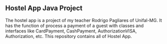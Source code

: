 ## Hostel App Java Project
The hostel app is a project of my teacher Rodrigo Pagliares of Unifal-MG. It has the function of process a payment of a guest with classes and interfaces like CardPayment, CashPayment, AuthorizationVISA, Authorization, etc.
This repository contains all of Hostel App.